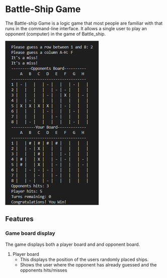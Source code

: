 # Battle-Ship Game

The Battle-ship Game is a logic game that most people are familiar with that runs in the command-line interface. It allows a single user to play an opponent (computer) in the game of Battle_ship.

<img src = "documentation/full_battleship_game_display.png">

## Features
### Game board display
The game displays both a player board and and opponent board.
<ol>
 <li>
  Player board
   <ul>
    <li>
     This displays the position of the users randomly placed ships.
    </li>
    <li>
     Shows the user where the opponent has already guessed and the opponents hits/misses
    </li>
   </ul>
 </li>
</ol>